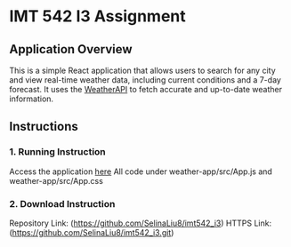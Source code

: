 # IMT 542 I3 Assignment

## Application Overview
This is a simple React application that allows users to search for any city and view real-time weather data, including current conditions and a 7-day forecast. It uses the [WeatherAPI](https://www.weatherapi.com/) to fetch accurate and up-to-date weather information.

## Instructions
### 1. Running Instruction
Access the application [here](https://SelinaLiu8.github.io/imt542_i3)
All code under weather-app/src/App.js and weather-app/src/App.css

### 2. Download Instruction
Repository Link: (https://github.com/SelinaLiu8/imt542_i3)
HTTPS Link: (https://github.com/SelinaLiu8/imt542_i3.git)